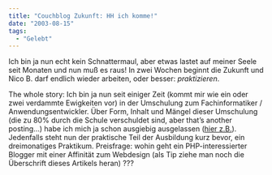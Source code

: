 ```yaml
---
title: "Couchblog Zukunft: HH ich komme!"
date: "2003-08-15"
tags:
  - "Gelebt"
---
```


Ich bin ja nun echt kein Schnattermaul, aber etwas lastet auf meiner Seele seit Monaten und nun muß es raus! In zwei Wochen beginnt die Zukunft und Nico B. darf endlich wieder arbeiten, oder besser: _praktizieren_.

The whole story:
Ich bin ja nun seit einiger Zeit (kommt mir wie ein oder zwei verdammte Ewigkeiten vor) in der Umschulung zum Fachinformatiker / Anwendungsentwickler. Über Form, Inhalt und Mängel dieser Umschulung (die zu 80% durch die Schule verschuldet sind, aber that’s another posting…) habe ich mich ja schon ausgiebig ausgelassen ([hier z.B.](http://www.couchblog.de/couchblog/archives/2003/06/langeweile.php)). Jedenfalls steht nun der praktische Teil der Ausbildung kurz bevor, ein dreimonatiges Praktikum. Preisfrage: wohin geht ein PHP-interessierter Blogger mit einer Affinität zum Webdesign (als Tip ziehe man noch die Überschrift dieses Artikels heran) ???
